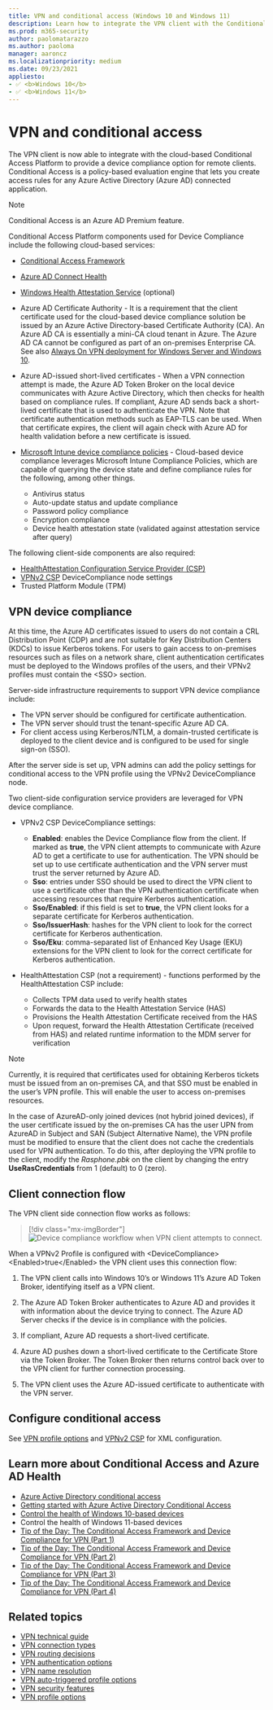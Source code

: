 ```yaml
---
title: VPN and conditional access (Windows 10 and Windows 11)
description: Learn how to integrate the VPN client with the Conditional Access Platform, so you can create access rules for Azure Active Directory (Azure AD) connected apps.
ms.prod: m365-security
author: paolomatarazzo
ms.author: paoloma
manager: aaroncz
ms.localizationpriority: medium
ms.date: 09/23/2021
appliesto:
- ✅ <b>Windows 10</b>
- ✅ <b>Windows 11</b>
---
```


# VPN and conditional access

The VPN client is now able to integrate with the cloud-based Conditional Access Platform to provide a device compliance option for remote clients. Conditional Access is a policy-based evaluation engine that lets you create access rules for any Azure Active Directory (Azure AD) connected application.  

>[!NOTE]
>Conditional Access is an Azure AD Premium feature.

Conditional Access Platform components used for Device Compliance include the following cloud-based services:

- [Conditional Access Framework](/archive/blogs/tip_of_the_day/tip-of-the-day-the-conditional-access-framework-and-device-compliance-for-vpn)

- [Azure AD Connect Health](/azure/active-directory/connect-health/active-directory-aadconnect-health)

- [Windows Health Attestation Service](../../threat-protection/protect-high-value-assets-by-controlling-the-health-of-windows-10-based-devices.md#device-health-attestation) (optional)

- Azure AD Certificate Authority - It is a requirement that the client certificate used for the cloud-based device compliance solution be issued by an Azure Active Directory-based Certificate Authority (CA). An Azure AD CA is essentially a mini-CA cloud tenant in Azure. The Azure AD CA cannot be configured as part of an on-premises Enterprise CA. 
See also [Always On VPN deployment for Windows Server and Windows 10](/windows-server/remote/remote-access/vpn/always-on-vpn/deploy/always-on-vpn-deploy).

- Azure AD-issued short-lived certificates - When a VPN connection attempt is made, the Azure AD Token Broker on the local device communicates with Azure Active Directory, which then checks for health based on compliance rules. If compliant, Azure AD sends back a short-lived certificate that is used to authenticate the VPN. Note that certificate authentication methods such as EAP-TLS can be used. When that certificate expires, the client will again check with Azure AD for health validation before a new certificate is issued.

- [Microsoft Intune device compliance policies](/mem/intune/protect/device-compliance-get-started) - Cloud-based device compliance leverages Microsoft Intune Compliance Policies, which are capable of querying the device state and define compliance rules for the following, among other things.

    - Antivirus status
    - Auto-update status and update compliance
    - Password policy compliance
    - Encryption compliance
    - Device health attestation state (validated against attestation service after query)

The following client-side components are also required:
- [HealthAttestation Configuration Service Provider (CSP)](/windows/client-management/mdm/healthattestation-csp)
- [VPNv2 CSP](/windows/client-management/mdm/vpnv2-csp) DeviceCompliance node settings
- Trusted Platform Module (TPM)

## VPN device compliance 

At this time, the Azure AD certificates issued to users do not contain a CRL Distribution Point (CDP) and are not suitable for Key Distribution Centers (KDCs) to issue Kerberos tokens. For users to gain access to on-premises resources such as files on a network share, client authentication certificates must be deployed to the Windows profiles of the users, and their VPNv2 profiles must contain the &lt;SSO&gt; section.

Server-side infrastructure requirements to support VPN device compliance include:

- The VPN server should be configured for certificate authentication.
- The VPN server should trust the tenant-specific Azure AD CA.
- For client access using Kerberos/NTLM, a domain-trusted certificate is deployed to the client device and is configured to be used for single sign-on (SSO).
   
After the server side is set up, VPN admins can add the policy settings for conditional access to the VPN profile using the VPNv2 DeviceCompliance node.

Two client-side configuration service providers are leveraged for VPN device compliance.

- VPNv2 CSP DeviceCompliance settings:

   - **Enabled**: enables the Device Compliance flow from the client. If marked as **true**, the VPN client attempts to communicate with Azure AD to get a certificate to use for authentication. The VPN should be set up to use certificate authentication and the VPN server must trust the server returned by Azure AD.
   - **Sso**: entries under SSO should be used to direct the VPN client to use a certificate other than the VPN authentication certificate when accessing resources that require Kerberos authentication.
   - **Sso/Enabled**: if this field is set to **true**, the VPN client looks for a separate certificate for Kerberos authentication.
   - **Sso/IssuerHash**: hashes for the VPN client to look for the correct certificate for Kerberos authentication.
   - **Sso/Eku**: comma-separated list of Enhanced Key Usage (EKU) extensions for the VPN client to look for the correct certificate for Kerberos authentication.
   
- HealthAttestation CSP (not a requirement) - functions performed by the HealthAttestation CSP include:

   - Collects TPM data used to verify health states
   - Forwards the data to the Health Attestation Service (HAS)
   - Provisions the Health Attestation Certificate received from the HAS
   - Upon request, forward the Health Attestation Certificate (received from HAS) and related runtime information to the MDM server for verification
   
> [!NOTE]
> Currently, it is required that certificates used for obtaining Kerberos tickets must be issued from an on-premises CA, and that SSO must be enabled in the user’s VPN profile. This will enable the user to access on-premises resources.
> 
> In the case of AzureAD-only joined devices (not hybrid joined devices), if the user certificate issued by the on-premises CA has the user UPN from AzureAD in Subject and SAN (Subject Alternative Name), the VPN profile must be modified to ensure that the client does not cache the credentials used for VPN authentication. To do this, after deploying the VPN profile to the client, modify the *Rasphone.pbk* on the client by changing the entry **UseRasCredentials** from 1 (default) to 0 (zero).

## Client connection flow

The VPN client side connection flow works as follows:

> [!div class="mx-imgBorder"]
> ![Device compliance workflow when VPN client attempts to connect.](images/vpn-device-compliance.png)
 
When a VPNv2 Profile is configured with \<DeviceCompliance> \<Enabled>true<\/Enabled> the VPN client uses this connection flow:

1.	 The VPN client calls into Windows 10’s or Windows 11’s Azure AD Token Broker, identifying itself as a VPN client.

2.	 The Azure AD Token Broker authenticates to Azure AD and provides it with information about the device trying to connect. The Azure AD Server checks if the device is in compliance with the policies.

3.	 If compliant, Azure AD requests a short-lived certificate.

4.	 Azure AD pushes down a short-lived certificate to the Certificate Store via the Token Broker. The Token Broker then returns control back over to the VPN client for further connection  processing.

5. The VPN client uses the Azure AD-issued certificate to authenticate with the VPN server.

## Configure conditional access

See [VPN profile options](vpn-profile-options.md) and [VPNv2 CSP](/windows/client-management/mdm/vpnv2-csp) for XML configuration. 

## Learn more about Conditional Access and Azure AD Health

- [Azure Active Directory conditional access](/azure/active-directory/conditional-access/overview)
- [Getting started with Azure Active Directory Conditional Access](/azure/active-directory/authentication/tutorial-enable-azure-mfa)
- [Control the health of Windows 10-based devices](../../threat-protection/protect-high-value-assets-by-controlling-the-health-of-windows-10-based-devices.md)
- Control the health of Windows 11-based devices
- [Tip of the Day: The Conditional Access Framework and Device Compliance for VPN (Part 1)](/archive/blogs/tip_of_the_day/tip-of-the-day-the-conditional-access-framework-and-device-compliance-for-vpn)
- [Tip of the Day: The Conditional Access Framework and Device Compliance for VPN (Part 2)](/archive/blogs/tip_of_the_day/tip-of-the-day-the-conditional-access-framework-and-device-compliance-for-vpn-part-2)
- [Tip of the Day: The Conditional Access Framework and Device Compliance for VPN (Part 3)](/archive/blogs/tip_of_the_day/tip-of-the-day-the-conditional-access-framework-and-device-compliance-for-vpn-part-3)
- [Tip of the Day: The Conditional Access Framework and Device Compliance for VPN (Part 4)](/archive/blogs/tip_of_the_day/tip-of-the-day-the-conditional-access-framework-and-device-compliance-for-vpn-part-4)


## Related topics
- [VPN technical guide](vpn-guide.md)
- [VPN connection types](vpn-connection-type.md)
- [VPN routing decisions](vpn-routing.md)
- [VPN authentication options](vpn-authentication.md)
- [VPN name resolution](vpn-name-resolution.md)
- [VPN auto-triggered profile options](vpn-auto-trigger-profile.md)
- [VPN security features](vpn-security-features.md)
- [VPN profile options](vpn-profile-options.md)